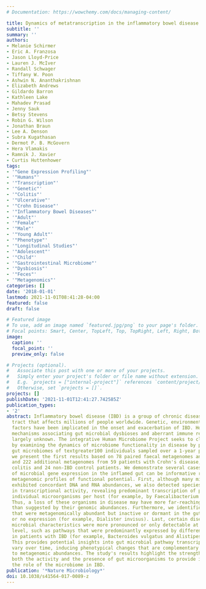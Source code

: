 ```yaml
---
# Documentation: https://wowchemy.com/docs/managing-content/

title: Dynamics of metatranscription in the inflammatory bowel disease gut microbiome
subtitle: ''
summary: ''
authors:
- Melanie Schirmer
- Eric A. Franzosa
- Jason Lloyd-Price
- Lauren J. McIver
- Randall Schwager
- Tiffany W. Poon
- Ashwin N. Ananthakrishnan
- Elizabeth Andrews
- Gildardo Barron
- Kathleen Lake
- Mahadev Prasad
- Jenny Sauk
- Betsy Stevens
- Robin G. Wilson
- Jonathan Braun
- Lee A. Denson
- Subra Kugathasan
- Dermot P. B. McGovern
- Hera Vlamakis
- Ramnik J. Xavier
- Curtis Huttenhower
tags:
- '"Gene Expression Profiling"'
- '"Humans"'
- '"Transcription"'
- '"Genetic"'
- '"Colitis"'
- '"Ulcerative"'
- '"Crohn Disease"'
- '"Inflammatory Bowel Diseases"'
- '"Adult"'
- '"Female"'
- '"Male"'
- '"Young Adult"'
- '"Phenotype"'
- '"Longitudinal Studies"'
- '"Adolescent"'
- '"Child"'
- '"Gastrointestinal Microbiome"'
- '"Dysbiosis"'
- '"Feces"'
- '"Metagenomics"'
categories: []
date: '2018-01-01'
lastmod: 2021-11-01T08:41:28-04:00
featured: false
draft: false

# Featured image
# To use, add an image named `featured.jpg/png` to your page's folder.
# Focal points: Smart, Center, TopLeft, Top, TopRight, Left, Right, BottomLeft, Bottom, BottomRight.
image:
  caption: ''
  focal_point: ''
  preview_only: false

# Projects (optional).
#   Associate this post with one or more of your projects.
#   Simply enter your project's folder or file name without extension.
#   E.g. `projects = ["internal-project"]` references `content/project/deep-learning/index.md`.
#   Otherwise, set `projects = []`.
projects: []
publishDate: '2021-11-01T12:41:27.742585Z'
publication_types:
- '2'
abstract: Inflammatory bowel disease (IBD) is a group of chronic diseases of the digestive
  tract that affects millions of people worldwide. Genetic, environmental and microbial
  factors have been implicated in the onset and exacerbation of IBD. However, the
  mechanisms associating gut microbial dysbioses and aberrant immune responses remain
  largely unknown. The integrative Human Microbiome Project seeks to close these gaps
  by examining the dynamics of microbiome functionality in disease by profiling the
  gut microbiomes of textgreater100 individuals sampled over a 1-year period. Here,
  we present the first results based on 78 paired faecal metagenomes and metatranscriptomes,
  and 222 additional metagenomes from 59 patients with Crohn's disease, 34 with ulcerative
  colitis and 24 non-IBD control patients. We demonstrate several cases in which measures
  of microbial gene expression in the inflamed gut can be informative relative to
  metagenomic profiles of functional potential. First, although many microbial organisms
  exhibited concordant DNA and RNA abundances, we also detected species-specific biases
  in transcriptional activity, revealing predominant transcription of pathways by
  individual microorganisms per host (for example, by Faecalibacterium prausnitzii).
  Thus, a loss of these organisms in disease may have more far-reaching consequences
  than suggested by their genomic abundances. Furthermore, we identified organisms
  that were metagenomically abundant but inactive or dormant in the gut with little
  or no expression (for example, Dialister invisus). Last, certain disease-specific
  microbial characteristics were more pronounced or only detectable at the transcript
  level, such as pathways that were predominantly expressed by different organisms
  in patients with IBD (for example, Bacteroides vulgatus and Alistipes putredinis).
  This provides potential insights into gut microbial pathway transcription that can
  vary over time, inducing phenotypical changes that are complementary to those linked
  to metagenomic abundances. The study's results highlight the strength of analysing
  both the activity and the presence of gut microorganisms to provide insight into
  the role of the microbiome in IBD.
publication: '*Nature Microbiology*'
doi: 10.1038/s41564-017-0089-z
---
```

